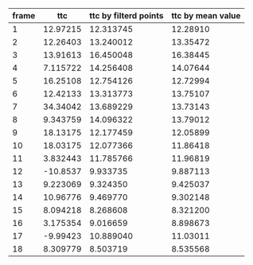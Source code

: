 | frame |      ttc | ttc by filterd points | ttc by mean value |
|-------|----------|-----------------------|-------------------|
|     1 | 12.97215 |             12.313745 |          12.28910 |
|     2 | 12.26403 |             13.240012 |          13.35472 |
|     3 | 13.91613 |             16.450048 |          16.38445 |
|     4 | 7.115722 |             14.256408 |          14.07644 |
|     5 | 16.25108 |             12.754126 |          12.72994 |
|     6 | 12.42133 |             13.313773 |          13.75107 |
|     7 | 34.34042 |             13.689229 |          13.73143 |
|     8 | 9.343759 |             14.096322 |          13.79012 |
|     9 | 18.13175 |             12.177459 |          12.05899 |
|    10 | 18.03175 |             12.077366 |          11.86418 |
|    11 | 3.832443 |             11.785766 |          11.96819 |
|    12 | -10.8537 |              9.933735 |          9.887113 |
|    13 | 9.223069 |              9.324350 |          9.425037 |
|    14 | 10.96776 |              9.469770 |          9.302148 |
|    15 | 8.094218 |              8.268608 |          8.321200 |
|    16 | 3.175354 |              9.016659 |          8.898673 |
|    17 | -9.99423 |             10.889040 |          11.03011 |
|    18 | 8.309779 |              8.503719 |          8.535568 |